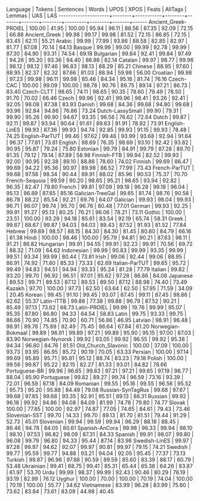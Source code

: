  Language             | Tokens | Sentences | Words  | UPOS  | XPOS  | Feats  | AllTags | Lemmas | UAS   | LAS
  ---------------------+--------+-----------+--------+-------+-------+--------+---------+--------+-------+------
  Ancient_Greek-PROIEL | 100.00 |     41.95 | 100.00 | 95.94 | 96.11 |  88.56 |   87.35 |  92.09 | 72.15 | 66.88
  Ancient_Greek        |  99.98 |     99.17 |  99.98 | 81.52 | 72.15 |  86.85 |   72.15 |  83.45 | 62.11 | 55.21
  Arabic               |  99.99 |     77.99 |  93.86 | 88.58 | 82.85 |  82.97 |   81.77 |  87.08 | 70.14 | 64.13
  Basque               |  99.99 |     99.00 |  99.99 | 92.78 | 99.99 |  87.30 |   84.90 |  93.31 | 74.54 | 69.18
  Bulgarian            |  99.84 |     92.41 |  99.84 | 97.49 | 94.26 |  95.20 |   93.36 |  94.40 | 86.86 | 82.14
  Catalan              |  99.97 |     98.77 |  99.96 | 98.12 | 98.12 |  97.46 |   96.83 |  98.13 | 88.29 | 85.21
  Chinese              |  88.95 |     97.60 |  88.95 | 82.37 | 82.32 |  87.66 |   81.03 |  88.94 | 59.98 | 56.00
  Croatian             |  99.98 |     97.23 |  99.98 | 96.11 | 99.98 |  85.46 |   84.34 |  95.16 | 81.74 | 76.16
  Czech-CAC            | 100.00 |     99.09 | 100.00 | 98.78 | 90.76 |  89.75 |   89.14 |  97.21 | 86.73 | 83.40
  Czech-CLTT           |  98.65 |     74.11 |  98.65 | 90.35 | 78.60 |  79.49 |   78.50 |  91.70 | 70.02 | 66.46
  Czech                |  99.96 |     92.41 |  99.96 | 98.41 | 93.26 |  92.41 |   92.05 |  98.08 | 87.38 | 83.93
  Danish               |  99.68 |     84.36 |  99.68 | 94.80 | 99.68 |  93.96 |   92.84 |  94.86 | 76.86 | 73.24
  Dutch-LassySmall     |  99.90 |     79.31 |  99.90 | 95.26 | 99.90 |  94.67 |   93.35 |  96.56 | 76.62 | 72.64
  Dutch                |  99.87 |     92.11 |  99.87 | 93.94 | 90.64 |  91.61 |   89.63 |  91.91 | 78.92 | 73.91
  English-LinES        |  99.93 |     87.36 |  99.93 | 94.74 | 92.85 |  99.93 |   91.15 |  99.93 | 78.48 | 74.25
  English-ParTUT       |  99.46 |     97.62 |  99.46 | 93.99 | 93.68 |  92.94 |   91.64 |  96.37 | 77.81 | 73.81
  English              |  98.69 |     76.35 |  98.69 | 93.10 | 92.42 |  93.82 |   90.95 |  95.87 | 79.24 | 75.80
  Estonian             |  99.79 |     84.91 |  99.79 | 87.28 | 89.70 |  81.35 |   79.12 |  79.14 | 67.89 | 58.98
  Finnish-FTB          |  99.94 |     82.52 |  99.93 | 92.00 | 90.95 |  92.38 |   89.10 |  88.86 | 78.60 | 74.02
  Finnish              |  99.69 |     86.47 |  99.69 | 94.22 | 95.36 |  90.97 |   89.98 |  86.52 | 77.99 | 73.43
  French-ParTUT        |  99.68 |     97.56 |  98.34 | 90.44 | 89.91 |  88.02 |   85.96 |  90.53 | 75.37 | 70.70
  French-Sequoia       |  99.59 |     90.20 |  98.65 | 95.21 | 98.65 |  93.94 |   92.82 |  96.35 | 82.47 | 79.80
  French               |  99.81 |     97.09 |  99.18 | 96.28 | 99.18 |  96.04 |   95.13 |  96.89 | 87.65 | 85.16
  Galician-TreeGal     |  99.65 |     81.74 |  98.76 | 90.58 | 86.78 |  88.22 |   85.54 |  92.21 | 69.76 | 64.07
  Galician             |  99.93 |     98.04 |  99.93 | 96.71 | 96.07 |  99.74 |   95.70 |  96.76 | 80.48 | 77.01
  German               |  99.93 |     92.25 |  99.91 | 91.27 | 95.13 |  80.25 |   76.21 |  96.06 | 78.21 | 73.11
  Gothic               | 100.00 |     23.51 | 100.00 | 93.29 | 94.18 |  85.61 |   83.54 |  92.19 | 65.74 | 58.31
  Greek                |  99.87 |     88.67 |  99.87 | 94.03 | 94.03 |  89.43 |   87.52 |  91.93 | 81.52 | 77.84
  Hebrew               |  99.89 |     98.57 |  88.15 | 84.30 | 84.30 |  81.45 |   80.80 |  84.79 | 66.16 | 61.38
  Hindi                | 100.00 |     98.46 | 100.00 | 95.79 | 94.81 |  90.21 |   87.63 |  98.11 | 91.21 | 86.82
  Hungarian            |  99.91 |     94.55 |  99.91 | 92.23 | 99.91 |  70.56 |   69.72 |  88.32 | 71.09 | 64.62
  Indonesian           |  99.99 |     90.83 |  99.99 | 93.35 | 99.99 |  99.51 |   93.34 |  99.99 | 80.44 | 73.81
  Irish                |  99.06 |     92.44 |  99.06 | 88.95 | 86.91 |  74.92 |   71.60 |  85.33 | 73.33 | 62.69
  Italian-ParTUT       |  99.65 |     95.72 |  99.49 | 94.83 | 94.51 |  94.94 |   93.33 |  95.24 | 81.28 | 77.79
  Italian              |  99.82 |     93.20 |  99.70 | 96.92 | 96.51 |  97.01 |   95.62 |  97.28 | 86.86 | 84.08
  Japanese             |  89.53 |     99.71 |  89.53 | 87.12 | 89.53 |  89.50 |   87.12 |  88.98 | 74.40 | 73.49
  Kazakh               |  97.70 |    100.00 |  97.73 | 62.50 | 63.64 |  62.50 |   57.95 |  71.59 | 34.09 | 20.45
  Korean               |  99.45 |     91.10 |  99.45 | 93.07 | 87.45 |  99.11 |   87.45 |  98.86 | 62.62 | 55.37
  Latin-ITTB           |  99.88 |     77.38 |  99.88 | 96.79 | 87.52 |  90.21 |   85.49 |  97.13 | 73.62 | 68.73
  Latin-PROIEL         |  99.99 |     19.76 |  99.99 | 95.07 | 95.35 |  87.80 |   86.80 |  94.33 | 64.54 | 58.83
  Latin                |  99.75 |     93.33 |  99.75 | 86.66 | 70.90 |  74.85 |   70.90 |  60.71 | 56.86 | 46.95
  Latvian              |  98.91 |     96.48 |  98.91 | 89.78 | 75.89 |  82.49 |   75.45 |  86.64 | 67.84 | 61.20
  Norwegian-Bokmaal    |  99.89 |     96.91 |  99.89 | 97.21 | 99.89 |  95.90 |   95.15 |  97.00 | 87.03 | 83.90
  Norwegian-Nynorsk    |  99.92 |     93.05 |  99.92 | 96.55 | 99.92 |  95.38 |   94.34 |  96.80 | 84.76 | 81.51
  Old_Church_Slavonic  | 100.00 |     37.09 | 100.00 | 93.73 | 93.95 |  86.95 |   85.72 |  90.19 | 70.05 | 63.33
  Persian              | 100.00 |     97.14 |  99.69 | 95.89 | 95.71 |  95.81 |   95.12 |  88.74 | 83.23 | 79.18
  Polish               | 100.00 |     99.56 |  99.87 | 95.22 | 82.15 |  82.27 |   81.33 |  93.01 | 84.82 | 78.66
  Portuguese-BR        |  99.96 |     96.65 |  99.83 | 97.21 | 97.21 |  99.65 |   97.19 |  98.77 | 88.04 | 85.90
  Portuguese           |  99.82 |     89.27 |  99.74 | 96.59 | 73.16 |  93.39 |   72.01 |  96.59 | 87.18 | 84.09
  Romanian             |  99.55 |     95.16 |  99.55 | 96.56 | 95.52 |  95.73 |   95.20 |  95.88 | 84.49 | 79.08
  Russian-SynTagRus    |  99.68 |     97.67 |  99.68 | 97.85 | 99.68 |  93.35 |   92.91 |  95.51 | 89.13 | 86.31
  Russian              |  99.92 |     96.18 |  99.92 | 94.86 | 94.08 |  84.09 |   81.99 |  74.78 | 79.80 | 74.77
  Slovak               | 100.00 |     77.85 | 100.00 | 92.97 | 74.87 |  77.05 |   74.65 |  84.61 | 79.43 | 73.46
  Slovenian-SST        |  99.70 |     14.33 |  99.70 | 89.13 | 81.70 |  81.51 |   79.44 |  91.29 | 52.73 | 45.01
  Slovenian            |  99.94 |     99.59 |  99.94 | 96.29 | 88.18 |  88.45 |   86.46 |  94.78 | 84.05 | 80.61
  Spanish-AnCora       |  99.98 |     96.33 |  99.94 | 98.10 | 98.10 |  97.53 |   96.82 |  98.09 | 87.31 | 84.33
  Spanish              |  99.91 |     98.07 |  99.80 | 96.08 | 99.79 |  96.80 |   94.33 |  95.44 | 87.14 | 83.98
  Swedish-LinES        |  99.97 |     87.28 |  99.97 | 94.62 | 92.07 |  99.97 |   90.81 |  99.97 | 79.15 | 74.21
  Swedish              |  99.77 |     95.59 |  99.77 | 94.88 | 93.21 |  94.04 |   92.05 |  95.45 | 77.37 | 73.13
  Turkish              |  99.87 |     96.98 |  97.88 | 90.59 | 89.59 |  85.60 |   83.39 |  88.17 | 60.79 | 53.48
  Ukrainian            |  99.41 |     68.75 |  99.41 | 85.31 | 65.44 |  65.38 |   64.26 |  83.87 | 61.97 | 53.70
  Urdu                 |  99.99 |     98.37 |  99.99 | 92.43 | 90.46 |  80.29 |   76.19 |  93.19 | 82.99 | 76.12
  Uyghur               | 100.00 |     70.00 | 100.00 | 70.19 | 74.04 | 100.00 |   70.19 | 100.00 | 55.77 | 34.62
  Vietnamese           |  83.99 |     96.28 |  83.99 | 75.60 | 73.62 |  83.84 |   73.61 |  83.09 | 44.98 | 40.45
